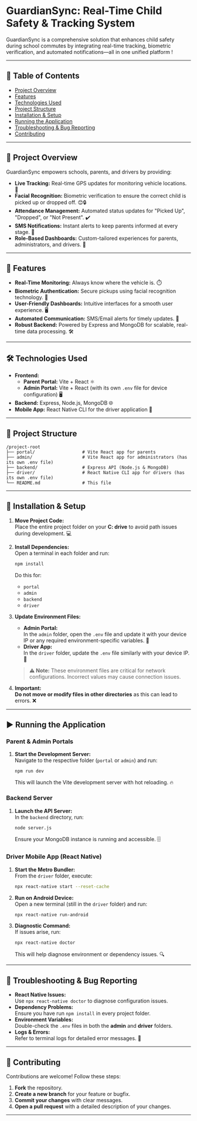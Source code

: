 # GuardianSync: Real-Time Child Safety & Tracking System

GuardianSync is a comprehensive solution that enhances child safety during school commutes by integrating real-time tracking, biometric verification, and automated notifications—all in one unified platform ! 

---

## 📑 Table of Contents

- [Project Overview](#project-overview)
- [Features](#features)
- [Technologies Used](#technologies-used)
- [Project Structure](#project-structure)
- [Installation & Setup](#installation--setup)
- [Running the Application](#running-the-application)
- [Troubleshooting & Bug Reporting](#troubleshooting--bug-reporting)
- [Contributing](#contributing)

---

## 🌟 Project Overview

GuardianSync empowers schools, parents, and drivers by providing:
- **Live Tracking:** Real-time GPS updates for monitoring vehicle locations. 📍
- **Facial Recognition:** Biometric verification to ensure the correct child is picked up or dropped off. 😊🔒
- **Attendance Management:** Automated status updates for "Picked Up", "Dropped", or "Not Present". ✔️
- **SMS Notifications:** Instant alerts to keep parents informed at every stage. 📲
- **Role-Based Dashboards:** Custom-tailored experiences for parents, administrators, and drivers. 👥

---

## 🚀 Features

- **Real-Time Monitoring:** Always know where the vehicle is. ⏱️
- **Biometric Authentication:** Secure pickups using facial recognition technology. 🔐
- **User-Friendly Dashboards:** Intuitive interfaces for a smooth user experience. 🖥️
- **Automated Communication:** SMS/Email alerts for timely updates. 📩
- **Robust Backend:** Powered by Express and MongoDB for scalable, real-time data processing. 🛠️

---

## 🛠️ Technologies Used

- **Frontend:**
  - **Parent Portal:** Vite + React ⚛️
  - **Admin Portal:** Vite + React (with its own `.env` file for device configuration) 🖥️
- **Backend:** Express, Node.js, MongoDB 🌐
- **Mobile App:** React Native CLI for the driver application 📱

---

## 📁 Project Structure

```
/project-root
├── portal/                  # Vite React app for parents
├── admin/                   # Vite React app for administrators (has its own .env file)
├── backend/                 # Express API (Node.js & MongoDB)
├── driver/                  # React Native CLI app for drivers (has its own .env file)
└── README.md                # This file
```

---

## 🔧 Installation & Setup

1. **Move Project Code:**  
   Place the entire project folder on your **C: drive** to avoid path issues during development. 💻

2. **Install Dependencies:**  
   Open a terminal in each folder and run:
   ```bash
   npm install
   ```
   Do this for:
   - `portal`
   - `admin`
   - `backend`
   - `driver`

3. **Update Environment Files:**  
   - **Admin Portal:**  
     In the `admin` folder, open the `.env` file and update it with your device IP or any required environment-specific variables. 🔧
   - **Driver App:**  
     In the `driver` folder, update the `.env` file similarly with your device IP. 🔄
     
   > **⚠️ Note:** These environment files are critical for network configurations. Incorrect values may cause connection issues.

4. **Important:**  
   **Do not move or modify files in other directories** as this can lead to errors. ❌

---

## ▶️ Running the Application

### Parent & Admin Portals

1. **Start the Development Server:**  
   Navigate to the respective folder (`portal` or `admin`) and run:
   ```bash
   npm run dev
   ```
   This will launch the Vite development server with hot reloading. 🔥

### Backend Server

1. **Launch the API Server:**  
   In the `backend` directory, run:
   ```bash
   node server.js
   ```
   Ensure your MongoDB instance is running and accessible. 🗄️

### Driver Mobile App (React Native)

1. **Start the Metro Bundler:**  
   From the `driver` folder, execute:
   ```bash
   npx react-native start --reset-cache
   ```
2. **Run on Android Device:**  
   Open a new terminal (still in the `driver` folder) and run:
   ```bash
   npx react-native run-android
   ```
3. **Diagnostic Command:**  
   If issues arise, run:
   ```bash
   npx react-native doctor
   ```
   This will help diagnose environment or dependency issues. 🔍

---

## 🐞 Troubleshooting & Bug Reporting

- **React Native Issues:**  
  Use `npx react-native doctor` to diagnose configuration issues.
- **Dependency Problems:**  
  Ensure you have run `npm install` in every project folder.
- **Environment Variables:**  
  Double-check the `.env` files in both the **admin** and **driver** folders.
- **Logs & Errors:**  
  Refer to terminal logs for detailed error messages. 📝

---

## 🤝 Contributing

Contributions are welcome! Follow these steps:
1. **Fork** the repository.
2. **Create a new branch** for your feature or bugfix.
3. **Commit your changes** with clear messages.
4. **Open a pull request** with a detailed description of your changes.

---